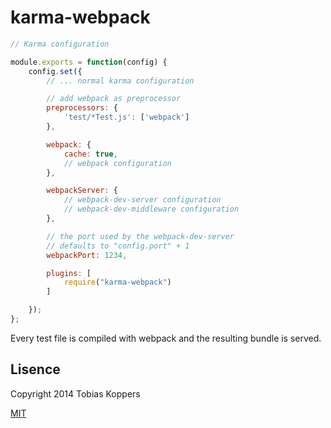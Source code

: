 # karma-webpack

``` javascript
// Karma configuration

module.exports = function(config) {
	config.set({
		// ... normal karma configuration

		// add webpack as preprocessor
		preprocessors: {
			'test/*Test.js': ['webpack']
		},

		webpack: {
			cache: true,
			// webpack configuration
		},

		webpackServer: {
			// webpack-dev-server configuration
			// webpack-dev-middleware configuration
		},

		// the port used by the webpack-dev-server
		// defaults to "config.port" + 1
		webpackPort: 1234,

		plugins: [
			require("karma-webpack")
		]

	});
};
```

Every test file is compiled with webpack and the resulting bundle is served.

## Lisence

Copyright 2014 Tobias Koppers

[MIT](http://www.opensource.org/licenses/mit-license.php)
